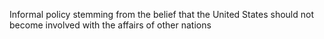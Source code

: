 Informal policy stemming from the belief that the United States should not become involved with the affairs of other nations